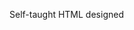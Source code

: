 Self-taught HTML designed
              
 
 
 
      
 
 
                                                                                      